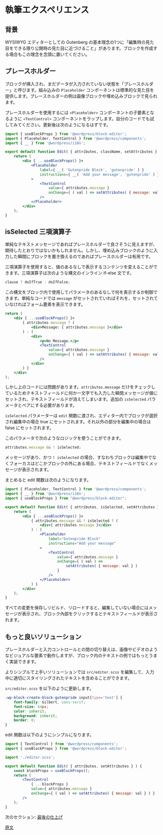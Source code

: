 <!-- 
# Authoring Experience
 -->
# 執筆エクスペリエンス
<!-- 
## Background
 -->
## 背景
<!-- 
One of the primary tenets of Gutenberg as a WYSIWYG editor is that what you see in the editor should be as close as possible to what you get when published. Keep this in mind when building blocks.
 -->
WYSIWYG エディターとしての Gutenberg の基本理念の1つに「編集時の見た目をできる限り公開時の見た目に近づけること」があります。ブロックを作成する場合もこの理念を念頭に置いてください。

<!-- 
## Placeholder
 -->
## プレースホルダー
<!-- 
The state when a block has been inserted, but no data has been entered yet, is called a placeholder. There is a `Placeholder` component built that gives us a standard look. You can see example placeholders in use with the image and embed blocks.

To use the Placeholder, wrap the `<TextControl>` component so it becomes a child element of the `<Placeholder>` component. Try it out in your code. After updating, you might have something like:
 -->
ブロックが挿入され、まだデータが入力されていない状態を「プレースホルダー」と呼びます。組み込みの `Placeholder` コンポーネントは標準的な見た目を提供します。プレースホルダーの例は画像ブロックや埋め込みブロックで見られます。

プレースホルダーを使用するには `<Placeholder>` コンポーネントの子要素となるように `<TextControl>` コンポーネントをラップします。自分のコードでも試してみてください。更新後は次のようになるはずです。

```jsx
import { useBlockProps } from '@wordpress/block-editor';
import { Placeholder, TextControl } from '@wordpress/components';
import { __ } from '@wordpress/i18n';

export default function Edit( { attributes, className, setAttributes } ) {
	return (
		<div { ...useBlockProps() }>
			<Placeholder
				label={ __( 'Gutenpride Block', 'gutenpride' ) }
				instructions={ __( 'Add your message', 'gutenpride' ) }
			>
				<TextControl
					value={ attributes.message }
					onChange={ ( val ) => setAttributes( { message: val } ) }
				/>
			</Placeholder>
		</div>
	);
}
```
<!-- 
## isSelected Ternary Function
 -->
## isSelected 三項演算子
<!-- 
The placeholder looks ok, for a simple text message it may or may not be what you are looking for. However, the placeholder can be useful if you are replacing the block after what is typed in, similar to the embed blocks.

For this we can use a ternary function, to display content based on a value being set or not. A ternary function is an inline if-else statement, using the syntax:
 -->

単純なテキストメッセージであればプレースホルダーで良さそうに見えますが、期待したとおりではないかもしれません。しかし、埋め込みブロックのように入力した瞬間にブロックを置き換えるのであればプレースホルダーは有用です。

三項演算子を使用すると、値のあるなしで表示するコンテンツを変えることができます。三項演算子は次のような構文のインライン if-else 文です。

```js
clause ? doIfTrue : doIfFalse;
```
<!-- 
This can be used inside a block to control what shows when a parameter is set or not. A simple case that displays a `message` if set, otherwise show the form element:
 -->
この構文をブロック内で使用してパラメータのあるなしで何を表示するか制御できます。単純なコードでは `message` がセットされていればそれを、セットされていなければフォーム要素を表示できます。

```jsx
return (
	<div { ...useBlockProps() }>
		{ attributes.message ? (
			<div>Message: { attributes.message }</div>
		) : (
			<div>
				<p>No Message.</p>
				<TextControl
					value={ attributes.message }
					onChange={ ( val ) => setAttributes( { message: val } ) }
				/>
			</div>
		) }
	</div>
);
```
<!-- 
There is a problem with the above, if we only use the `attributes.message` check, as soon as we type in the text field it would disappear since the message would then be set to a value. So we need to pair with an additional `isSelected` parameter.

The `isSelected` parameter is passed in to the `edit` function and is set to true if the block is selected in the editor (currently editing) otherwise set to false (editing elsewhere).

Using that parameter, we can use the logic:
 -->
しかし上のコードには問題があります。`attributes.message` だけをチェックしているためテキストフィールドに何か一文字でも入力した瞬間メッセージが値にセットされ、テキストフィールドが消えてしまいます。追加の `isSelected` パラメータとペアにする必要があります。

`isSelected` パラメーターは `edit` 関数に渡され、エディター内でブロックが選択され編集中の場合 true にセットされます。それ以外の部分を編集中の場合は false にセットされます。

このパラメータで次のようなロジックを使うことができます。

```js
attributes.message && ! isSelected;
```
<!-- 
If the message is set and `!isSelected`, meaning we are not editing the block, the focus is elsewhere, then display the message not the text field.

All of this combined together, here's what the edit function looks like:
 -->
メッセージがあり、かつ `! isSelected` の場合、すなわちブロックは編集中でなくフォーカスはどこかブロックの外にある場合、テキストフィールドでなくメッセージが表示されます。

まとめると edit 関数は次のようになります。

```jsx
import { Placeholder, TextControl } from '@wordpress/components';
import { __ } from '@wordpress/i18n';
import { useBlockProps } from "@wordpress/block-editor";

export default function Edit( { attributes, isSelected, setAttributes } ) {
	return (
		<div { ...useBlockProps() }>
			{ attributes.message && ! isSelected ? (
				<div>{ attributes.message }</div>
			) : (
				<Placeholder
					label="Gutenpride Block"
					instructions="Add your message"
				>
					<TextControl
						value={ attributes.message }
						onChange={ ( val ) =>
							setAttributes( { message: val } )
						}
					/>
				</Placeholder>
			) }
		</div>
	);
}
```
<!-- 
With that in place, rebuild and reload and when you are not editing the message is displayed as it would be for the view, when you click into the block you see the text field.
 -->
すべての変更を保存しリビルド、リロードすると、編集していない場合にはメッセージが表示され、ブロック內部をクリックするとテキストフィールドが表示されます。

<!-- 
## A Better Solution
 -->
## もっと良いソリューション
<!-- 
The switching between a Placeholder and input control works well with a visual element like an image or video, but for the text example in this block we can do better.

The simpler and better solution is to modify the `src/editor.scss` to include the proper stylized text while typing.

Update `src/editor.scss` to:
 -->
プレースホルダーと入力コントロールとの間の切り替えは、画像やビデオのようなビジュアルな要素で動作しますが、ブロック内のテキストの例ではもっとうまく実装できます。

よりシンプルで上手いソリューションでは `src/editor.scss` を編集して、入力中に適切にスタイリングされたテキストを含めることができます。

`src/editor.scss` を以下のように更新します。

```scss
.wp-block-create-block-gutenpride input[type='text'] {
	font-family: Gilbert, sans-serif;
	font-size: 64px;
	color: inherit;
	background: inherit;
	border: 0;
}
```
<!-- 
The edit function can simply be:
 -->
edit 関数は以下のようにシンプルになります。

```jsx
import { TextControl } from '@wordpress/components';
import { useBlockProps } from '@wordpress/block-editor';

import './editor.scss';

export default function Edit( { attributes, setAttributes } ) {
	const blockProps = useBlockProps();
	return (
		<TextControl
			{ ...blockProps }
			value={ attributes.message }
			onChange={ ( val ) => setAttributes( { message: val } ) }
		/>
	);
}
```
<!-- 
Next Section: [Finishing Touches](/docs/getting-started/create-block/finishing.md)
 -->
次のセクション: [最後の仕上げ](https://ja.wordpress.org/team/handbook/block-editor/getting-started/create-block/finishing/)

[原文](https://github.com/WordPress/gutenberg/blob/trunk/docs/getting-started/create-block/author-experience.md)

